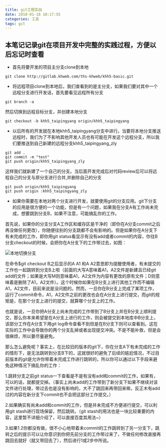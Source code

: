 ```yaml
---
title: git工程实战
date: 2018-01-18 10:17:55
categories: 工具
tags: git
---
```

## 本笔记记录git在项目开发中完整的实践过程，方便以后忘记时查看

* 首先将要开发的项目主分支clone到本地

```shell
git clone http://gitlab.khweb.com/ths-khweb/khh5-basic.git
```

* 将远程项目clone到本地后，我们查看到的是主分支，如果我们要对其中一个远程分支进行开发话，首先要看见远程所有分支

```shell
git branch -a
```

然后切换到远程目标分支，并创建本地分支

```shell
git checkout -b khh5_taipingyang origin/khh5_taipingyang
```

* 以后所有的开发就在本地khh5_taipingyang分支中进行。当要将本地分支推送远程时，我们为了不影响其他开发人员也有可能在开发这个远程分支，所以我们要推送到自己新建的远程分支khh5_taipingyang_zly

```shell
git add .
git commit -m "test"
git push origin/khh5_taipingyang_zly
```

这样我们就新建了一个自己的分支。当后面开发完成后对代码review后可以将远程自己的分支与原分支进行合并,并删除自己的分支

```shell
git push origin/khh5_taipingyang
git push origin :khh5_taipingyang_zly
```

* 如果你需要在本地对两个分支进行开发，就要使用git的分支应用。git下分支的应用是很方便的一个功能，但是有一个问题，如果我在分支A有工作尚未完成，想要跳到分支B，如果不注意，可能搞乱你的工作。

首先说，如果你的分支分支A工作区和缓存区是干净的（即你在A分支commit之后再没做任何更改），你随便往别的分支跳都不会有影响的。但是如果你在A分支下有未完成的工作，即你用git status看显示有没有add或者commit的内容，你往B分支checkout的时候，会把你在A分支下的工作带过去，如图：

![本地切换分支](https://jackiedark.github.io/img/projects/branch_status.jpg)

在命令$git checkout B之后显示的A A1 和A A2意思即为提醒使用者，有未提交的工作也一起跳转到分支B上啦（前面的大写A意味着A1，A2文件是新建且已经git add的文件；如果是大写M则意味着A1，A2文件为内容有更改的原有文件；D则意味着是删除了A1，A2文件）。这个时候你如果在B分支上进行其他工作而不编辑A1，A2文件，目前来说是没问题的。然而，一旦你在B分支上完成了某项工作，运行了commit命令，A1，A2文件之前的更改也会在A分支上进行提交，而git的规矩是，在那个分支上进行的提交，就算哪个分支上的工作。

也就是说，一旦你把A分支上尚未完成的工作带到了B分支上并在B分支上顺利提交，那么你本来希望是在A分支上进行的工作，则会被提交到本地库中B分支上，该部分工作在A分支下用git log命令查看不到但是在B分支下则可以查看到。这在实际的工作中会导致你的两个分支乱掉或者出现提交冲突。不是不能补救，但是会很麻烦，所以要尽量避免。

那么怎么避免呢？事实上，在比较旧的版本的git下，你在分支A下有未完成的工作的情形下，是无法跳转到分支B下的，这就很好的避免了后续的尴尬情况，不过目前版本的git是允许你带着未完成工作进行跳转的，所以你可以通过以下手段来避免这种情况下搞乱你的工作：

1.跳转分支之前git status一下查看是不是有没有add和commit的工作，如果有，可以的话，就都提交掉。（事实上尚未add的工作带到了新分支下如果不继续对该文件进行处理，带过去也是没有影响的，大不了跳回来再带回来嘛，反正木有add过的内容在新分支下commit也不会把这部分工作提交。） 

2.如果确实有尚未add和commit的工作，但是并未完成不方便进行提交，可以利用git stash进行现场保留，然后跳转。（git stash的用法也是一块比较重要的内容，这里暂不详细介绍了，可以直接百度其用法~） 

3.如果1.2你都没有做，很不小心地带着未commit的工作跳转到了另一分支下，跳转之后的提示可以让你意识到你把先前分支的工作带过来了，不做任何修改直接再跳回去就好（就又带回去了），然后进行1或2步中所说。